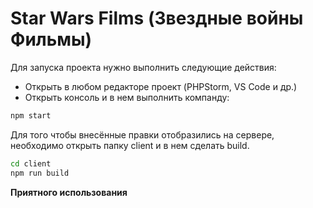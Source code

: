 # Star Wars Films (Звездные войны Фильмы)

Для запуска проекта нужно выполнить следующие действия:

- Открыть в любом редакторе проект (PHPStorm, VS Code и др.)
- Открыть консоль и в нем выполнить компанду:
```sh
npm start
```

Для того чтобы внесённые правки отобразились на сервере, необходимо открыть папку client и в нем сделать build.

```sh
cd client
npm run build
```

**Приятного использования**
